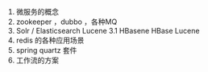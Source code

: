 1. 微服务的概念
2. zookeeper ，dubbo ，各种MQ
3. Solr / Elasticsearch  Lucene
3.1 HBasene HBase Lucene
4. redis 的各种应用场景
5. spring quartz 套件
6. 工作流的方案
